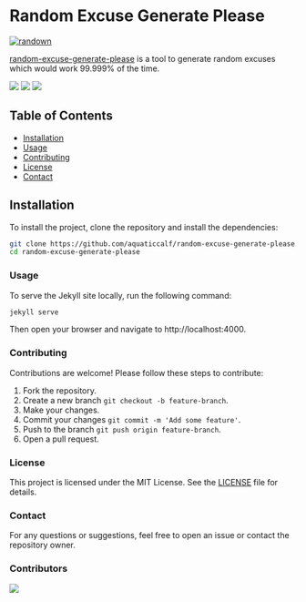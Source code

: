 # Random Excuse Generate Please

[![randown](https://aqclf.xyz/randown/randown.svg)](https://aqclf.xyz/randown?username=aquaticcalf&reponame=random-excuse-generate-please)

[random-excuse-generate-please](https://github.com/aquaticcalf/random-excuse-generate-please) is a tool to generate random excuses which would work 99.999% of the time.

![](https://img.shields.io/github/contributors/aquaticcalf/random-excuse-generate-please)
[![](https://img.shields.io/github/stars/aquaticcalf/random-excuse-generate-please)](https://github.com/aquaticcalf/random-excuse-generate-please/stargazers)
![](https://img.shields.io/github/license/aquaticcalf/random-excuse-generate-please)

## Table of Contents

- [Installation](#installation)
- [Usage](#usage)
- [Contributing](#contributing)
- [License](#license)
- [Contact](#contact)

## Installation

To install the project, clone the repository and install the dependencies:

```bash
git clone https://github.com/aquaticcalf/random-excuse-generate-please.git
cd random-excuse-generate-please
```

### Usage
To serve the Jekyll site locally, run the following command:

```bash
jekyll serve
```

Then open your browser and navigate to http://localhost:4000.  

### Contributing
Contributions are welcome! Please follow these steps to contribute:  
1. Fork the repository.
2. Create a new branch `git checkout -b feature-branch`.
3. Make your changes.
4. Commit your changes `git commit -m 'Add some feature'`.
5. Push to the branch `git push origin feature-branch`.
6. Open a pull request.

### License
This project is licensed under the MIT License. See the [LICENSE](LICENSE) file for details.  

### Contact
For any questions or suggestions, feel free to open an issue or contact the repository owner.  

### Contributors
<img src="https://contrib.rocks/image?repo=aquaticcalf/random-excuse-generate-please"></img>
